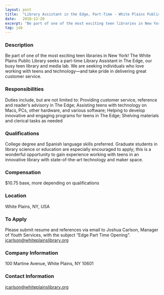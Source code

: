 ```yaml
---
layout: post
title:  "Library Assistant in the Edge, Part-Time - White Plains Public Library"
date:   2018-12-20
excerpt: "Be part of one of the most exciting teen libraries in New York! The White Plains Public Library seeks a part-time Library Assistant in The Edge, our busy teen library and media lab. We are seeking individuals who love working with teens and technology—and take pride in delivering great customer..."
tag: job
---
```


### Description   

Be part of one of the most exciting teen libraries in New York!  The White Plains Public Library seeks a part-time Library Assistant in The Edge, our busy teen library and media lab. We are seeking individuals who love working with teens and technology—and take pride in delivering great customer service.



### Responsibilities   

Duties include, but are not limited to:  Providing customer service, reference and reader’s advisory in The Edge;  Assisting teens with technology on Macs, PCs, other hardware, and various software;  Helping to develop innovative and engaging programs for teens in The Edge;  Shelving materials and clerical tasks as needed



### Qualifications   

College degree and Spanish language skills preferred. Graduate students in library science or education are especially encouraged to apply; this is a wonderful opportunity to gain experience working with teens in an innovative library with state-of-the-art technology and maker space.


### Compensation   

$10.75 base, more depending on qualifications


### Location   

White Plains, NY, USA




### To Apply   

Please submit resume and references via email to Joshua Carlson, Manager of Youth Services, with the subject “Edge Part Time Opening”.  jcarlson@whiteplainslibrary.org


### Company Information   

100 Martine Avenue, White Plains, NY 10601


### Contact Information   

jcarlson@whiteplainslibrary.org

